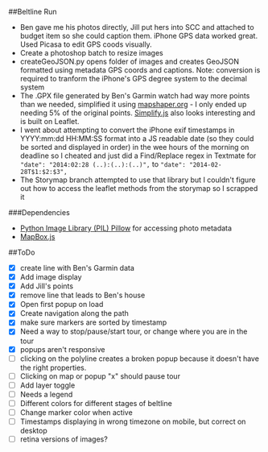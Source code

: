 ##Beltline Run
- Ben gave me his photos directly, Jill put hers into SCC and attached to budget item so she could caption them. iPhone GPS data worked great. Used Picasa to edit GPS coods visually.
- Create a photoshop batch to resize images
- createGeoJSON.py opens folder of images and creates GeoJSON formatted using metadata GPS coords and captions. Note: conversion is required to tranform the iPhone's GPS degree system to the decimal system
- The .GPX file generated by Ben's Garmin watch had way more points than we needed, simplified it using [mapshaper.org](http://www.mapshaper.org/) - I only ended up needing 5% of the original points. [Simplify.js](http://mourner.github.io/simplify-js/) also looks interesting and is built on Leaflet.
- I went about attempting to convert the iPhone exif timestamps in YYYY:mm:dd HH:MM:SS format into a JS readable date (so they could be sorted and displayed in order) in the wee hours of the morning on deadline so I cheated and just did a Find/Replace regex in Textmate for `"date": "2014:02:28 (..):(..):(..)",` to `"date": "2014-02-28T$1:$2:$3",`
- The Storymap branch attempted to use that library but I couldn't figure out how to access the leaflet methods from the storymap so I scrapped it

###Dependencies
 - [Python Image Library (PIL) Pillow](https://github.com/python-imaging/Pillow) for accessing photo metadata
 - [MapBox.js](https://www.mapbox.com/mapbox.js/api/v1.6.2/)
 
##ToDo
 - [X] create line with Ben's Garmin data
 - [X] Add image display
 - [X] Add Jill's points
 - [X] remove line that leads to Ben's house
 - [X] Open first popup on load
 - [X] Create navigation along the path
 - [X] make sure markers are sorted by timestamp
 - [X] Need a way to stop/pause/start tour, or change where you are in the tour
 - [X] popups aren't responsive
 - [ ] clicking on the polyline creates a broken popup because it doesn't have the right properties.
 - [ ] Clicking on map or popup "x" should pause tour
 - [ ] Add layer toggle
 - [ ] Needs a legend
 - [ ] Different colors for different stages of beltline
 - [ ] Change marker color when active
 - [ ] Timestamps displaying in wrong timezone on mobile, but correct on desktop
 - [ ] retina versions of images?

